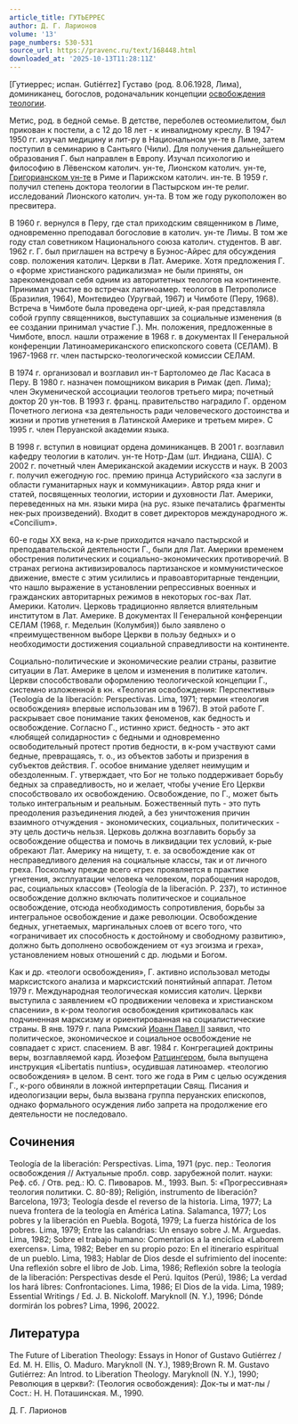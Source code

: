 ```yaml
---
article_title: ГУТЬЕРРЕС
author: Д. Г. Ларионов
volume: '13'
page_numbers: 530-531
source_url: https://pravenc.ru/text/168448.html
downloaded_at: '2025-10-13T11:28:11Z'
---
```


[Гутиеррес; испан. Gutiérrez] Густаво (род. 8.06.1928, Лима), доминиканец, богослов, родоначальник концепции [освобождения теологии](<https://pravenc.ru/text/освобождения теологии.html>).

Метис, род. в бедной семье. В детстве, переболев остеомиелитом, был прикован к постели, а с 12 до 18 лет - к инвалидному креслу. В 1947-1950 гг. изучал медицину и лит-ру в Национальном ун-те в Лиме, затем поступил в семинарию в Сантьяго (Чили). Для получения дальнейшего образования Г. был направлен в Европу. Изучал психологию и философию в Лёвенском католич. ун-те, Лионском католич. ун-те, [Григорианском ун-те](<https://pravenc.ru/text/Григорианском ун-те.html>) в Риме и Парижском католич. ин-те. В 1959 г. получил степень доктора теологии в Пастырском ин-те религ. исследований Лионского католич. ун-та. В том же году рукоположен во пресвитера.

В 1960 г. вернулся в Перу, где стал приходским священником в Лиме, одновременно преподавал богословие в католич. ун-те Лимы. В том же году стал советником Национального союза католич. студентов. В авг. 1962 г. Г. был приглашен на встречу в Буэнос-Айрес для обсуждения совр. положения католич. Церкви в Лат. Америке. Хотя предложения Г. о «форме христианского радикализма» не были приняты, он зарекомендовал себя одним из авторитетных теологов на континенте. Принимал участие во встречах латиноамер. теологов в Петрополисе (Бразилия, 1964), Монтевидео (Уругвай, 1967) и Чимботе (Перу, 1968). Встреча в Чимботе была проведена орг-цией, к-рая представляла собой группу священников, выступавших за социальные изменения (в ее создании принимал участие Г.). Мн. положения, предложенные в Чимботе, впосл. нашли отражение в 1968 г. в документах II Генеральной конференции Латиноамериканского епископского совета (СЕЛАМ). В 1967-1968 гг. член пастырско-теологической комиссии СЕЛАМ.

В 1974 г. организовал и возглавил ин-т Бартоломео де Лас Касаса в Перу. В 1980 г. назначен помощником викария в Римак (деп. Лима); член Экуменической ассоциации теологов третьего мира; почетный доктор 20 ун-тов. В 1993 г. франц. правительство наградило Г. орденом Почетного легиона «за деятельность ради человеческого достоинства и жизни и против угнетения в Латинской Америке и третьем мире». С 1995 г. член Перуанской академии языка.

В 1998 г. вступил в новициат ордена доминиканцев. В 2001 г. возглавил кафедру теологии в католич. ун-те Нотр-Дам (шт. Индиана, США). С 2002 г. почетный член Американской академии искусств и наук. В 2003 г. получил ежегодную гос. премию принца Астурийского «за заслуги в области гуманитарных наук и коммуникации». Автор ряда книг и статей, посвященных теологии, истории и духовности Лат. Америки, переведенных на мн. языки мира (на рус. языке печатались фрагменты нек-рых произведений). Входит в совет директоров международного ж. «Concilium».

60-е годы XX века, на к-рые приходится начало пастырской и преподавательской деятельности Г., были для Лат. Америки временем обострения политических и социально-экономических противоречий. В странах региона активизировалось партизанское и коммунистическое движение, вместе с этим усилились и правоавторитарные тенденции, что нашло выражение в установлении репрессивных военных и гражданских авторитарных режимов в некоторых гос-вах Лат. Америки. Католич. Церковь традиционно является влиятельным институтом в Лат. Америке. В документах II Генеральной конференции СЕЛАМ (1968, г. Медельин (Колумбия)) было заявлено о «преимущественном выборе Церкви в пользу бедных» и о необходимости достижения социальной справедливости на континенте.

Социально-политические и экономические реалии страны, развитие ситуации в Лат. Америке в целом и изменения в политике католич. Церкви способствовали оформлению теологической концепции Г., системно изложенной в кн. «Теология освобождения: Перспективы» (Teología de la liberación: Perspectivas. Lima, 1971; термин «теология освобождения» впервые использован им в 1967). В этой работе Г. раскрывает свое понимание таких феноменов, как бедность и освобождение. Согласно Г., истинно христ. бедность - это акт «любящей солидарности» с бедными и одновременно освободительный протест против бедности, в к-ром участвуют сами бедные, превращаясь, т. о., из объектов заботы и призрения в субъектов действия. Г. особое внимание уделяет неимущим и обездоленным. Г. утверждает, что Бог не только поддерживает борьбу бедных за справедливость, но и желает, чтобы учение Его Церкви способствовало их освобождению. Освобождение, по Г., может быть только интегральным и реальным. Божественный путь - это путь преодоления разъединения людей, а без уничтожения причин взаимного отчуждения - экономических, социальных, политических - эту цель достичь нельзя. Церковь должна возглавить борьбу за освобождение общества и помочь в ликвидации тех условий, к-рые обрекают Лат. Америку на нищету, т. е. за освобождение как от несправедливого деления на социальные классы, так и от личного греха. Поскольку прежде всего «грех проявляется в практике угнетения, эксплуатации человека человеком, порабощения народов, рас, социальных классов» (Teología de la liberación. P. 237), то истинное освобождение должно включать политическое и социальное освобождение, отсюда необходимость сопротивления, борьбы за интегральное освобождение и даже революции. Освобождение бедных, угнетаемых, маргинальных слоев от всего того, что «ограничивает их способность к достойному и свободному развитию», должно быть дополнено освобождением от «уз эгоизма и греха», установлением новых отношений с др. людьми и Богом.

Как и др. «теологи освобождения», Г. активно использовал методы марксистского анализа и марксистский понятийный аппарат. Летом 1979 г. Международная теологическая комиссия католич. Церкви выступила с заявлением «О продвижении человека и христианском спасении», в к-ром теология освобождения критиковалась как подчиненная марксизму и ориентированная на социалистические страны. В янв. 1979 г. папа Римский [Иоанн Павел II](<https://pravenc.ru/text/Иоанн Павел II.html>) заявил, что политическое, экономическое и социальное освобождение не совпадает с христ. спасением. В авг. 1984 г. Конгрегацией доктрины веры, возглавляемой кард. Йозефом [Ратцингером](https://pravenc.ru/text/Ратцингером.html), была выпущена инструкция «Libertatis nuntius», осудившая латиноамер. «теологию освобождения» в целом. В сент. того же года в Рим с целью осуждения Г., к-рого обвиняли в ложной интерпретации Свящ. Писания и идеологизации веры, была вызвана группа перуанских епископов, однако формального осуждения либо запрета на продолжение его деятельности не последовало.

## Сочинения

Teología de la liberación: Perspectivas. Lima, 1971 (рус. пер.: Теология освобождения // Актуальные пробл. совр. зарубежной полит. науки: Реф. сб. / Отв. ред.: Ю. С. Пивоваров. М., 1993. Вып. 5: «Прогрессивная» теология политики. C. 80-89); Religión, instrumento de liberación? Barcelona, 1973; Teología desde el reverso de la historia. Lima, 1977; La nueva frontera de la teología en América Latina. Salamanca, 1977; Los pobres y la liberación en Puebla. Bogotá, 1979; La fuerza histórica de los pobres. Lima, 1979; Entre las calandrias: Un ensayo sobre J. M. Arguedas. Lima, 1982; Sobre el trabajo humano: Comentarios a la encíclica «Laborem exercens». Lima, 1982; Beber en su propio pozo: En el itinerario espiritual de un pueblo. Lima, 1983; Hablar de Dios desde el sufrimiento del inocente: Una reflexión sobre el libro de Job. Lima, 1986; Reflexión sobre la teología de la liberación: Perspectivas desde el Perú. Iquitos (Perú), 1986; La verdad los hará libres: Confrontaciones. Lima, 1986; El Dios de la vida. Lima, 1989; Essential Writings / Ed. J. B. Nickoloff. Maryknoll (N. Y.), 1996; Dónde dormirán los pobres? Lima, 1996, 20022.

## Литература

The Future of Liberation Theology: Essays in Honor of Gustavo Gutiérrez / Ed. M. H. Ellis, O. Maduro. Maryknoll (N. Y.), 1989;Brown R. M. Gustavo Gutiérrez: An Introd. to Liberation Theology. Maryknoll (N. Y.), 1990; Революция в церкви?: (Теология освобождения): Док-ты и мат-лы / Сост.: Н. Н. Поташинская. М., 1990.

Д. Г. Ларионов
